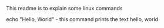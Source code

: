 This readme is to explain some linux commands

echo "Hello, World" - this command prints the text hello, world
